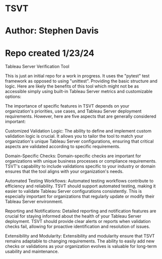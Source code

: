 # TSVT
# Author: Stephen Davis 
# Repo created 1/23/24
Tableau Server Verification Tool

This is just an initial repo for a work in progress. It uses the "pytest" test framework as opposed to using "unittest".
Providing the basic structure and logic. Here are likely the benefits of this tool which might not be as accessible simply using 
built-in Tableau Server metrics and customizable options:

The importance of specific features in TSVT depends on your organization's priorities, use cases, and Tableau Server deployment requirements. However, here are five aspects that are generally considered important:

Customized Validation Logic:
        The ability to define and implement custom validation logic is crucial. It allows you to tailor the tool to match your organization's unique            Tableau Server configurations, ensuring that critical aspects are validated according to specific requirements.

Domain-Specific Checks:
        Domain-specific checks are important for organizations with unique business processes or compliance requirements. TSVT's capability to include          validations specific to your industry or domain ensures that the tool aligns with your organization's needs.

Automated Testing Workflows:
        Automated testing workflows contribute to efficiency and reliability. TSVT should support automated testing, making it easier to validate               Tableau Server configurations consistently. This is especially important for organizations that regularly update or modify their Tableau Server         environment.

Reporting and Notifications:
        Detailed reporting and notification features are crucial for staying informed about the health of your Tableau Server deployment. TSVT should           provide clear alerts or reports when validation checks fail, allowing for proactive identification and resolution of issues.

Extensibility and Modularity:
        Extensibility and modularity ensure that TSVT remains adaptable to changing requirements. The ability to easily add new checks or validations           as your organization evolves is valuable for long-term usability and maintenance.
